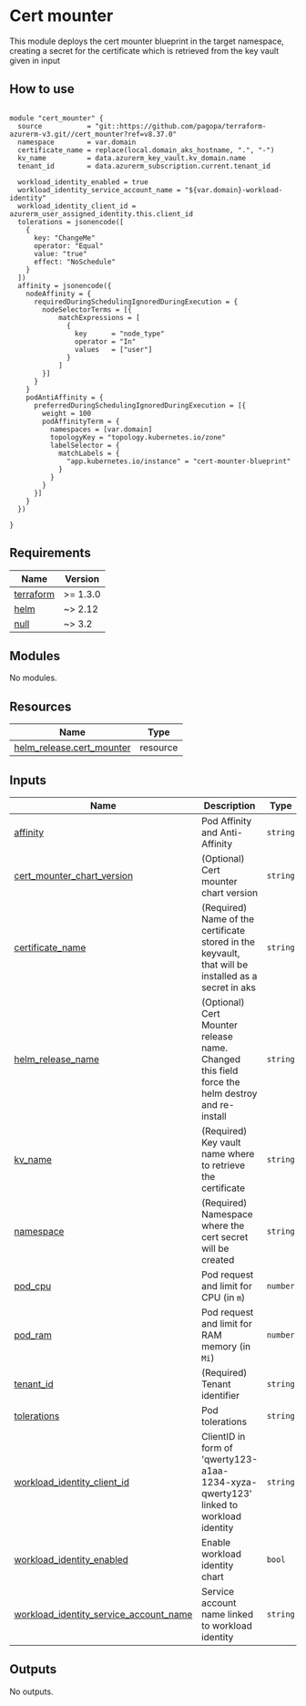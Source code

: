 # Cert mounter

This module deploys the cert mounter blueprint in the target namespace, creating a secret for the certificate which is retrieved from the key vault given in input

## How to use

```hcl

module "cert_mounter" {
  source           = "git::https://github.com/pagopa/terraform-azurerm-v3.git//cert_mounter?ref=v8.37.0"
  namespace        = var.domain
  certificate_name = replace(local.domain_aks_hostname, ".", "-")
  kv_name          = data.azurerm_key_vault.kv_domain.name
  tenant_id        = data.azurerm_subscription.current.tenant_id
  
  workload_identity_enabled = true
  workload_identity_service_account_name = "${var.domain}-workload-identity"
  workload_identity_client_id = azurerm_user_assigned_identity.this.client_id
  tolerations = jsonencode([
    {
      key: "ChangeMe"
      operator: "Equal"
      value: "true"
      effect: "NoSchedule"
    }
  ])
  affinity = jsonencode({
    nodeAffinity = {
      requiredDuringSchedulingIgnoredDuringExecution = {
        nodeSelectorTerms = [{
            matchExpressions = [
              {
                key      = "node_type"
                operator = "In"
                values   = ["user"]
              }
            ]
        }]
      }
    }
    podAntiAffinity = {
      preferredDuringSchedulingIgnoredDuringExecution = [{
        weight = 100
        podAffinityTerm = {
          namespaces = [var.domain]
          topologyKey = "topology.kubernetes.io/zone"
          labelSelector = {
            matchLabels = {
              "app.kubernetes.io/instance" = "cert-mounter-blueprint"
            }
          }
        }
      }]
    }
  })
  
}

```

<!-- markdownlint-disable -->
<!-- BEGIN_TF_DOCS -->
## Requirements

| Name | Version |
|------|---------|
| <a name="requirement_terraform"></a> [terraform](#requirement\_terraform) | >= 1.3.0 |
| <a name="requirement_helm"></a> [helm](#requirement\_helm) | ~> 2.12 |
| <a name="requirement_null"></a> [null](#requirement\_null) | ~> 3.2 |

## Modules

No modules.

## Resources

| Name | Type |
|------|------|
| [helm_release.cert_mounter](https://registry.terraform.io/providers/hashicorp/helm/latest/docs/resources/release) | resource |

## Inputs

| Name | Description | Type | Default | Required |
|------|-------------|------|---------|:--------:|
| <a name="input_affinity"></a> [affinity](#input\_affinity) | Pod Affinity and Anti-Affinity | `string` | `""` | no |
| <a name="input_cert_mounter_chart_version"></a> [cert\_mounter\_chart\_version](#input\_cert\_mounter\_chart\_version) | (Optional) Cert mounter chart version | `string` | `"2.0.2"` | no |
| <a name="input_certificate_name"></a> [certificate\_name](#input\_certificate\_name) | (Required) Name of the certificate stored in the keyvault, that will be installed as a secret in aks | `string` | n/a | yes |
| <a name="input_helm_release_name"></a> [helm\_release\_name](#input\_helm\_release\_name) | (Optional) Cert Mounter release name. Changed this field force the helm destroy and re-install | `string` | `"cert-mounter-blueprint"` | no |
| <a name="input_kv_name"></a> [kv\_name](#input\_kv\_name) | (Required) Key vault name where to retrieve the certificate | `string` | n/a | yes |
| <a name="input_namespace"></a> [namespace](#input\_namespace) | (Required) Namespace where the cert secret will be created | `string` | n/a | yes |
| <a name="input_pod_cpu"></a> [pod\_cpu](#input\_pod\_cpu) | Pod request and limit for CPU (in `m`) | `number` | `10` | no |
| <a name="input_pod_ram"></a> [pod\_ram](#input\_pod\_ram) | Pod request and limit for RAM memory (in `Mi`) | `number` | `30` | no |
| <a name="input_tenant_id"></a> [tenant\_id](#input\_tenant\_id) | (Required) Tenant identifier | `string` | n/a | yes |
| <a name="input_tolerations"></a> [tolerations](#input\_tolerations) | Pod tolerations | `string` | `""` | no |
| <a name="input_workload_identity_client_id"></a> [workload\_identity\_client\_id](#input\_workload\_identity\_client\_id) | ClientID in form of 'qwerty123-a1aa-1234-xyza-qwerty123' linked to workload identity | `string` | `null` | no |
| <a name="input_workload_identity_enabled"></a> [workload\_identity\_enabled](#input\_workload\_identity\_enabled) | Enable workload identity chart | `bool` | `false` | no |
| <a name="input_workload_identity_service_account_name"></a> [workload\_identity\_service\_account\_name](#input\_workload\_identity\_service\_account\_name) | Service account name linked to workload identity | `string` | `null` | no |

## Outputs

No outputs.
<!-- END_TF_DOCS -->
